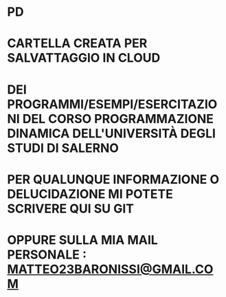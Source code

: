 # PD
# CARTELLA CREATA PER SALVATTAGGIO IN CLOUD
# DEI PROGRAMMI/ESEMPI/ESERCITAZIONI DEL CORSO PROGRAMMAZIONE DINAMICA DELL'UNIVERSITÀ DEGLI STUDI DI SALERNO
# PER QUALUNQUE INFORMAZIONE O DELUCIDAZIONE MI POTETE SCRIVERE QUI SU GIT
# OPPURE SULLA MIA MAIL PERSONALE : MATTEO23BARONISSI@GMAIL.COM
